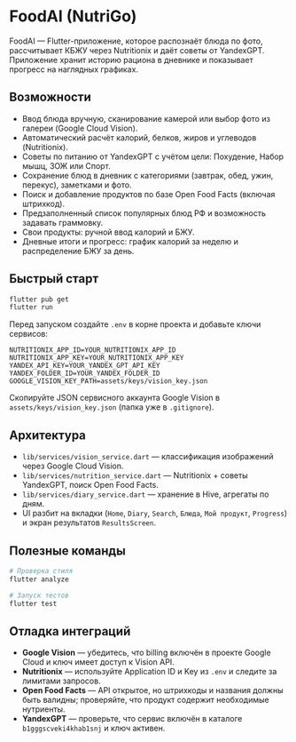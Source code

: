 # FoodAI (NutriGo)

FoodAI — Flutter-приложение, которое распознаёт блюда по фото, рассчитывает КБЖУ через Nutritionix и даёт советы от YandexGPT. Приложение хранит историю рациона в дневнике и показывает прогресс на наглядных графиках.

## Возможности

- Ввод блюда вручную, сканирование камерой или выбор фото из галереи (Google Cloud Vision).
- Автоматический расчёт калорий, белков, жиров и углеводов (Nutritionix).
- Советы по питанию от YandexGPT с учётом цели: Похудение, Набор мышц, ЗОЖ или Спорт.
- Сохранение блюд в дневник с категориями (завтрак, обед, ужин, перекус), заметками и фото.
- Поиск и добавление продуктов по базе Open Food Facts (включая штрихкод).
- Предзаполненный список популярных блюд РФ и возможность задавать граммовку.
- Свои продукты: ручной ввод калорий и БЖУ.
- Дневные итоги и прогресс: график калорий за неделю и распределение БЖУ за день.

## Быстрый старт

```bash
flutter pub get
flutter run
```

Перед запуском создайте `.env` в корне проекта и добавьте ключи сервисов:

```dotenv
NUTRITIONIX_APP_ID=YOUR_NUTRITIONIX_APP_ID
NUTRITIONIX_APP_KEY=YOUR_NUTRITIONIX_APP_KEY
YANDEX_API_KEY=YOUR_YANDEX_GPT_API_KEY
YANDEX_FOLDER_ID=YOUR_YANDEX_FOLDER_ID
GOOGLE_VISION_KEY_PATH=assets/keys/vision_key.json
```

Скопируйте JSON сервисного аккаунта Google Vision в `assets/keys/vision_key.json` (папка уже в `.gitignore`).

## Архитектура

- `lib/services/vision_service.dart` — классификация изображений через Google Cloud Vision.
- `lib/services/nutrition_service.dart` — Nutritionix + советы YandexGPT, поиск Open Food Facts.
- `lib/services/diary_service.dart` — хранение в Hive, агрегаты по дням.
- UI разбит на вкладки (`Home`, `Diary`, `Search`, `Блюда`, `Мой продукт`, `Progress`) и экран результатов `ResultsScreen`.

## Полезные команды

```bash
# Проверка стиля
flutter analyze

# Запуск тестов
flutter test
```

## Отладка интеграций

- **Google Vision** — убедитесь, что billing включён в проекте Google Cloud и ключ имеет доступ к Vision API.
- **Nutritionix** — используйте Application ID и Key из `.env` и следите за лимитами запросов.
- **Open Food Facts** — API открытое, но штрихкоды и названия должны быть валидны; проверяйте, что продукт содержит необходимые нутриенты.
- **YandexGPT** — проверьте, что сервис включён в каталоге `b1gggscveki4khab1snj` и ключ активен.
